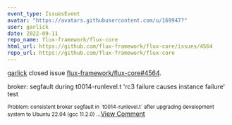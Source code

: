 ```yaml
---
event_type: IssuesEvent
avatar: "https://avatars.githubusercontent.com/u/169947?"
user: garlick
date: 2022-09-11
repo_name: flux-framework/flux-core
html_url: https://github.com/flux-framework/flux-core/issues/4564
repo_url: https://github.com/flux-framework/flux-core
---
```


<a href='https://github.com/garlick' target='_blank'>garlick</a> closed issue <a href='https://github.com/flux-framework/flux-core/issues/4564' target='_blank'>flux-framework/flux-core#4564</a>.

<p>broker: segfault during t0014-runlevel.t 'rc3 failure causes instance failure' test</p><small>Problem: consistent broker segfault in `t0014-runlevel.t` after upgrading development system to Ubuntu 22.04 (gcc 11.2.0)...</small><a href='https://github.com/flux-framework/flux-core/issues/4564' target='_blank'>View Comment</a>